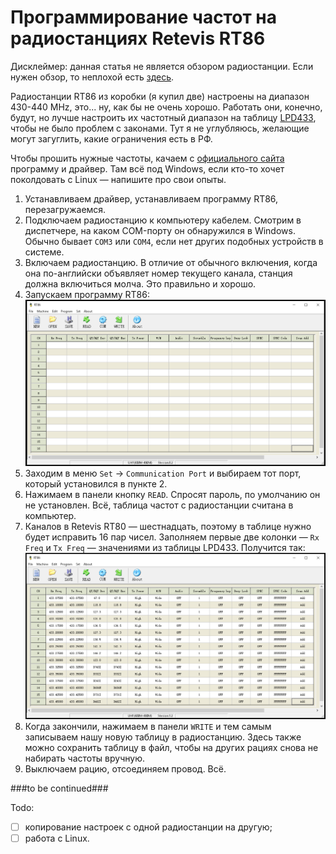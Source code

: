 # Программирование частот на радиостанциях Retevis RT86

Дисклеймер: данная статья не является обзором радиостанции. Если нужен обзор, то неплохой есть [здесь](https://www.ixbt.com/live/gadgets/retevis-rt86-hidden-display-uhf-radio.html).

Радиостанции RT86 из коробки (я купил две) настроены на диапазон 430-440 MHz, это... ну, как бы не очень хорошо. Работать они, конечно, будут, но лучше настроить их частотный диапазон на таблицу [LPD433](https://ru.wikipedia.org/wiki/LPD433), чтобы не было проблем с законами. Тут я не углубляюсь, желающие могут загуглить, какие ограничения есть в РФ.

Чтобы прошить нужные частоты, качаем с [официального сайта](https://www.retevis.com/RT86-Hidden-Display-UHF-Radio-with-flashlight-long-distance-call#A9207A) программу и драйвер. Там всё под Windows, если кто-то хочет поколдовать с Linux &mdash; напишите про свои опыты.

1. Устанавливаем драйвер, устанавливаем программу RT86, перезагружаемся.
2. Подключаем радиостанцию к компьютеру кабелем. Смотрим в диспетчере, на каком COM-порту он обнаружился в Windows. Обычно бывает `COM3` или `COM4`, если нет других подобных устройств в системе.
3. Включаем радиостанцию. В отличие от обычного включения, когда она по-английски объявляет номер текущего канала, станция должна включиться молча. Это правильно и хорошо.
4. Запускаем программу RT86:
   ![скрин программы](https://github.com/siamoza/retevis_rt86/blob/master/3.interface.PNG)
5. Заходим в меню `Set` -> `Communication Port` и выбираем тот порт, который установился в пункте 2.
6. Нажимаем в панели кнопку `READ`. Спросят пароль, по умолчанию он не установлен. Всё, таблица частот с радиостанции считана в компьютер.
7. Каналов в Retevis RT80 &mdash; шестнадцать, поэтому в таблице нужно будет исправить 16 пар чисел. Заполняем первые две колонки &mdash; `Rx Freq` и `Tx Freq` &mdash; значениями из таблицы LPD433. Получится так:
   ![заполненные частоты](https://github.com/siamoza/retevis_rt86/blob/master/4.interface_ready.PNG)
8. Когда закончили, нажимаем в панели `WRITE` и тем самым записываем нашу новую таблицу в радиостанцию. Здесь также можно сохранить таблицу в файл, чтобы на других рациях снова не набирать частоты вручную.
9. Выключаем рацию, отсоединяем провод. Всё.

###to be continued###

Todo:
- [ ] копирование настроек с одной радиостанции на другую;
- [ ] работа с Linux.
